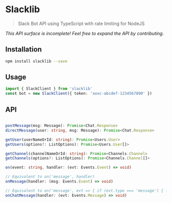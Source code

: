 # Slacklib
> Slack Bot API using TypeScript with rate limiting for NodeJS

*This API surface is incomplete! Feel free to expand the API by contributing.*

## Installation

```sh
npm install slacklib --save
```

## Usage
```ts
import { SlackClient } from 'slacklib'
const bot = new SlackClient({ token: 'xoxc-abcdef-1234567890' })
```

## API

```ts

postMessage(msg: Message): Promise<Chat.Response>
directMessage(user: string, msg: Message): Promise<Chat.Response>

getUser(userNameOrId: string): Promise<Users.User>
getUsers(options?: ListOptions): Promise<Users.User[]>

getChannel(channelNameOrId: string): Promise<Channels.Channel>
getChannels(options?: ListOptions): Promise<Channels.Channel[]>

on(event: string, handler: (evt: Events.Event) => void)

// Equivalent to on('message', handler)
onMessage(handler: (msg: Events.Event) => void)

// Equivalent to on('message', evt => { if (evt.type === 'message') { ... } })
onChatMessage(handler: (evt: Events.Message) => void)

```